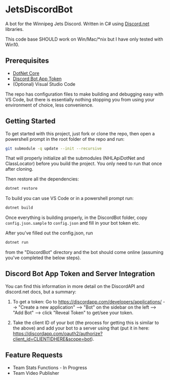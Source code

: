 # JetsDiscordBot

A bot for the Winnipeg Jets Discord. Written in C# using [Discord.net](https://discord.foxbot.me/docs/) libraries.

This code base SHOULD work on Win/Mac/*nix but I have only tested with Win10.

## Prerequisites

* [DotNet Core](https://www.microsoft.com/net/download)
* [Discord Bot App Token](https://discordapp.com/developers/applications/me)
* (Optional) Visual Studio Code

The repo has configuration files to make building and debugging easy with VS Code, but there is essentially nothing stopping you from using your environment of choice, less convenience.

## Getting Started

To get started with this project, just fork or clone the repo, then open a powershell prompt in the root folder of the repo and run:

``` bash
git submodule -q update --init --recursive
```

That will properly initialize all the submodules (NHLApiDotNet and ClassLocator) before you build the project. You only need to run that once after cloning.

Then restore all the dependencies:


``` bash
dotnet restore
```

To build you can use VS Code or in a powershell prompt run:

``` bash
dotnet build
```

Once everything is building properly, in the DiscordBot folder, copy `config.json.sample` to `config.json` and fill in your bot token etc.

After you've filled out the config.json, run 

```bash 
dotnet run
```

from the "DiscordBot" directory and the bot should come online (assuming you've completed the below steps). 

## Discord Bot App Token and Server Integration
You can find this information in more detail on the DiscordAPI and discord.net docs, but a summary: 

1. To get a token: Go to https://discordapp.com/developers/applications/ --> "Create a new application" --> "Bot" on the sidebar on the left --> "Add Bot" --> click "Reveal Token" to get/see your token. 

2. Take the client ID of your bot (the process for getting this is similar to the above) and add your bot to a server using that (put it in here: https://discordapp.com/oauth2/authorize?client_id=CLIENTIDHERE&scope=bot). 

## Feature Requests

* Team Stats Functions - In Progress
* Team Video Publisher
